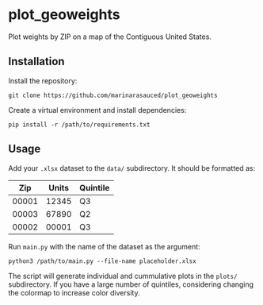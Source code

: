 # plot_geoweights
Plot weights by ZIP on a map of the Contiguous United States.

## Installation
Install the repository:

```
git clone https://github.com/marinarasauced/plot_geoweights
```
Create a virtual environment and install dependencies:

```
pip install -r /path/to/requirements.txt
```

## Usage
Add your `.xlsx` dataset to the `data/` subdirectory. It should be formatted as:

| Zip | Units | Quintile |
| --- | --- | --- |
| 00001 | 12345 | Q3 |
| 00003 | 67890 | Q2 |
| 00002 | 00001 | Q3 |

Run `main.py` with the name of the dataset as the argument:

```
python3 /path/to/main.py --file-name placeholder.xlsx
```

The script will generate individual and cummulative plots in the `plots/` subdirectory. If you have a large number of quintiles, considering changing the colormap to increase color diversity.
